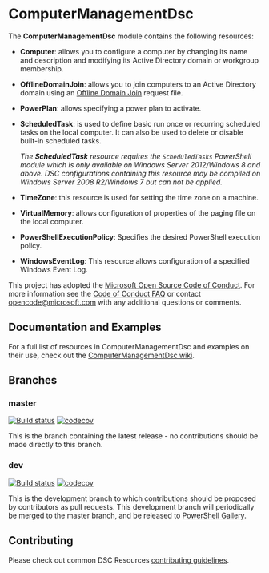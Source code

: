 # ComputerManagementDsc

The **ComputerManagementDsc** module contains the following resources:

- **Computer**: allows you to configure a computer by changing its name and
  description and modifying its Active Directory domain or workgroup membership.
- **OfflineDomainJoin**: allows you to join computers to an Active Directory
  domain using an [Offline Domain Join](https://technet.microsoft.com/en-us/library/offline-domain-join-djoin-step-by-step(v=ws.10).aspx)
  request file.
- **PowerPlan**: allows specifying a power plan to activate.
- **ScheduledTask**: is used to define basic run once or recurring scheduled tasks
  on the local computer. It can also be used to delete or disable built-in
  scheduled tasks.

  _The **ScheduledTask** resource requires the `ScheduledTasks` PowerShell module
  which is only available on Windows Server 2012/Windows 8 and above. DSC configurations
  containing this resource may be compiled on Windows Server 2008 R2/Windows 7 but
  can not be applied._
- **TimeZone**: this resource is used for setting the time zone on a machine.
- **VirtualMemory**: allows configuration of properties of the paging file on
  the local computer.
- **PowerShellExecutionPolicy**: Specifies the desired PowerShell execution policy.
- **WindowsEventLog**: This resource allows configuration of a specified
  Windows Event Log.

This project has adopted the [Microsoft Open Source Code of Conduct](https://opensource.microsoft.com/codeofconduct/).
For more information see the [Code of Conduct FAQ](https://opensource.microsoft.com/codeofconduct/faq/)
or contact [opencode@microsoft.com](mailto:opencode@microsoft.com) with any
additional questions or comments.

## Documentation and Examples

For a full list of resources in ComputerManagementDsc and examples on their use,
check out the [ComputerManagementDsc wiki](https://github.com/PowerShell/ComputerManagementDsc/wiki).

## Branches

### master

[![Build status](https://ci.appveyor.com/api/projects/status/cg28qxeco39wgo9l/branch/master?svg=true)](https://ci.appveyor.com/project/PowerShell/ComputerManagementDsc/branch/master)
[![codecov](https://codecov.io/gh/PowerShell/ComputerManagementDsc/branch/master/graph/badge.svg)](https://codecov.io/gh/PowerShell/ComputerManagementDsc/branch/master)

This is the branch containing the latest release - no contributions should be made
directly to this branch.

### dev

[![Build status](https://ci.appveyor.com/api/projects/status/cg28qxeco39wgo9l/branch/dev?svg=true)](https://ci.appveyor.com/project/PowerShell/ComputerManagementDsc/branch/dev)
[![codecov](https://codecov.io/gh/PowerShell/ComputerManagementDsc/branch/dev/graph/badge.svg)](https://codecov.io/gh/PowerShell/ComputerManagementDsc/branch/dev)

This is the development branch to which contributions should be proposed by contributors
as pull requests. This development branch will periodically be merged to the master
branch, and be released to [PowerShell Gallery](https://www.powershellgallery.com/).

## Contributing

Please check out common DSC Resources [contributing guidelines](https://github.com/PowerShell/DscResource.Kit/blob/master/CONTRIBUTING.md).
